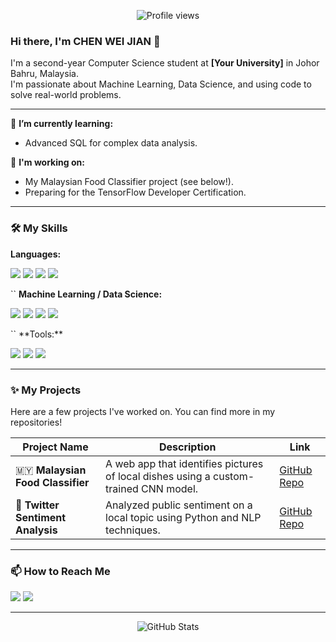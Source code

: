 <p align="center">
  <img src="https://komarev.com/ghpvc/?username=yourusername&color=blueviolet" alt="Profile views"/>
</p>

### Hi there, I'm CHEN WEI JIAN 👋

<p align="left">
  I'm a second-year Computer Science student at <strong>[Your University]</strong> in Johor Bahru, Malaysia. 
  <br/>
  I'm passionate about Machine Learning, Data Science, and using code to solve real-world problems.
</p>

---

🌱 **I’m currently learning:**
* Advanced SQL for complex data analysis.

🚀 **I'm working on:**
* My Malaysian Food Classifier project (see below!).
* Preparing for the TensorFlow Developer Certification.

---

### 🛠️ My Skills

**Languages:**
<p>
  <img src="https://img.shields.io/badge/Python-3776AB?style=for-the-badge&logo=python&logoColor=white" />
  <img src="https://img.shields.io/badge/Java-ED8B00?style=for-the-badge&logo=java&logoColor=white" />
  <img src="https://img.shields.io/badge/SQL-025E8C?style=for-the-badge&logo=postgresql&logoColor=white" />
  <img src="https://img.shields.io/badge/C%2B%2B-00599C?style=for-the-badge&logo=c%2B%2B&logoColor=white" />
</p>

``
**Machine Learning / Data Science:**
<p>
  <img src="https://img.shields.io/badge/scikit_learn-F7931E?style=for-the-badge&logo=scikit-learn&logoColor=white" />
  <img src="https://img.shields.io/badge/Pandas-150458?style=for-the-badge&logo=pandas&logoColor=white" />
  <img src="https://img.shields.io/badge/Numpy-013243?style=for-the-badge&logo=numpy&logoColor=white" />
  <img src="https://img.shields.io/badge/TensorFlow-FF6F00?style=for-the-badge&logo=tensorflow&logoColor=white" />
</p>
``
**Tools:**
<p>
  <img src="https://img.shields.io/badge/GIT-E44C30?style=for-the-badge&logo=git&logoColor=white" />
  <img src="https://img.shields.io/badge/Jupyter-F37626.svg?style=for-the-badge&logo=Jupyter&logoColor=white" />
  <img src="https://img.shields.io/badge/Visual_Studio_Code-0078D4?style=for-the-badge&logo=visual%20studio%20code&logoColor=white" />
</p>

---

### ✨ My Projects

Here are a few projects I've worked on. You can find more in my repositories!

| Project Name | Description | Link |
|--------------|-------------|------|
| 🇲🇾 **Malaysian Food Classifier** | A web app that identifies pictures of local dishes using a custom-trained CNN model. | [GitHub Repo](https://github.com/yourusername/food-classifier) |
| 💬 **Twitter Sentiment Analysis** | Analyzed public sentiment on a local topic using Python and NLP techniques. | [GitHub Repo](https://github.com/yourusername/sentiment-analysis) |

---

### 📫 How to Reach Me


<p>
  <a href="https://github.com/weijian7780"><img src="https://img.shields.io/badge/GitHub-181717?style=for-the-badge&logo=github&logoColor=white" /></a>
  <a href="https://www.linkedin.com/in/伟建-曾-b49307114"><img src="https://img.shields.io/badge/LinkedIn-0077B5?style=for-the-badge&logo=linkedin&logoColor=white"     /></a>
</p>

---

<p align="center">
  <img src="https://github-readme-stats.vercel.app/api?username=yourusername&show_icons=true&theme=radical" alt="GitHub Stats" />
</p>
